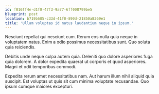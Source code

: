 ```yaml
---
id: f016ff4e-d1f0-47f3-9a77-6ff008799be5
blueprint: post
location: b719b685-c33d-41f0-890d-21850a8369e1
title: 'Ullam voluptas id natus laudantium neque in ipsum.'
---
```

Nesciunt repellat qui nesciunt cum. Rerum eos nulla quia neque in voluptatem natus. Enim a odio possimus necessitatibus sunt. Quo soluta quia reiciendis.

Debitis unde neque culpa autem quia. Deleniti quo dolore asperiores fuga quia dolorem. A dolor expedita quaerat ut corporis et quod asperiores. Magni et odit temporibus commodi.

Expedita rerum amet necessitatibus nam. Aut harum illum nihil aliquid quia suscipit. Est voluptas ut quis sit cum minima voluptate recusandae. Quo ipsum cumque maiores excepturi.